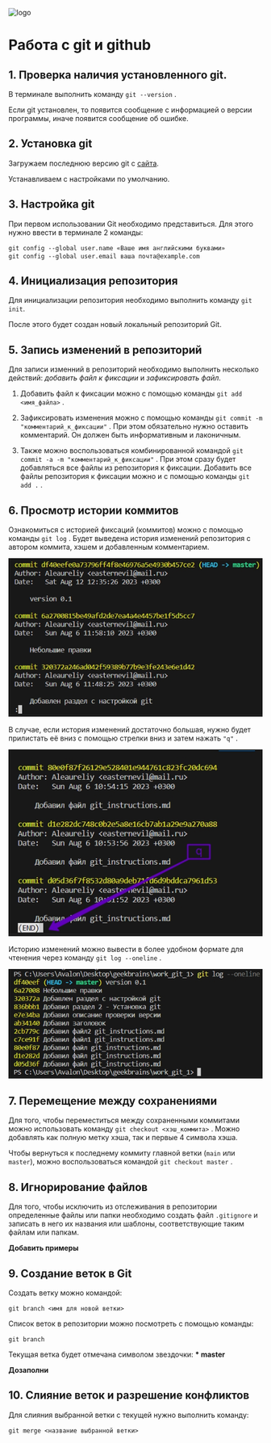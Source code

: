 ![logo](/images/4.png)

# Работа с git и github

## 1. Проверка наличия установленного git.

В терминале выполнить команду `git --version` .

Если git установлен, то появится сообщение с информацией о версии программы, иначе появится сообщение об ошибке.

## 2. Установка git

Загружаем последнюю версию git с [сайта](https://git-scm.com/downloads).

Устанавливаем с настройками по умолчанию.

## 3. Настройка git

При первом использовании Git необходимо представиться.
Для этого нужно ввести в терминале 2 команды:

```
git config --global user.name «Ваше имя английскими буквами»
git config --global user.email ваша почта@example.com
```

## 4. Инициализация репозитория

Для инициализации репозитория необходимо выполнить команду `git init`.

После этого будет создан новый локальный репозиторий Git.

## 5. Запись изменений в репозиторий

Для записи изменний в репозиторий необходимо выполнить несколько действий: _добавить файл к фиксации_ и _зафиксировать файл_.

1. Добавить файл к фиксации можно с помощью команды `git add <имя_файла>` .

2. Зафиксировать изменения можно с помощью команды `git commit -m "комментарий_к_фиксации"` . При этом обязательно нужно оставить комментарий. Он должен быть информативным и лаконичным.

3. Также можно воспользоваться комбинированной командой `git commit -a -m "комментарий_к_фиксации"` . При этом сразу будет добавляться все файлы из репозитория к фиксации. Добавить все файлы репозитория к фиксации можно и с помощью команды `git add .` .

## 6. Просмотр истории коммитов

Ознакомиться с историей фиксаций (коммитов) можно с помощью команды `git log` . Будет выведена история изменений репозитория с автором коммита, хэшем и добавленным комментарием.

![Пример](/images/1.jpg)

В случае, если история изменений достаточно большая, нужно будет прилистать её вниз с помощью стрелки вниз и затем нажать `"q"` .

![Пример](/images/3.jpg)

Историю изменений можно вывести в более удобном формате для чтенения через команду `git log --oneline` .

![Пример](/images/2.jpg)

## 7. Перемещение между сохранениями

Для того, чтобы переместиться между сохраненными коммитами можно использовать команду `git checkout <хэш_коммита>` . Можно добавлять как полную метку хэша, так и первые 4 символа хэша.

Чтобы вернуться к последнему коммиту главной ветки (`main` или `master`), можно воспользоваться командой `git checkout master` .

## 8. Игнорирование файлов

Для того, чтобы исключить из отслеживания в репозитории определенные файлы или папки необходимо создать файл `.gitignore` и записать в него их названия или шаблоны, соответствующие таким файлам или папкам.

**Добавить примеры**

## 9. Создание веток в Git

Создать ветку можно командой:
```
git branch <имя для новой ветки>
```

Список веток в репозитории можно посмотреть с помощью команды:
```
git branch
```
Текущая ветка будет отмечана символом звездочки: **\* master**

**Дозаполни**

## 10. Слияние веток и разрешение конфликтов

Для слияния выбранной ветки с текущей нужно выполнить команду:
```
git merge <название выбранной ветки>
```

